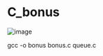# C_bonus
![image](https://user-images.githubusercontent.com/85547559/163738968-9b459706-f8ab-436c-b046-d33ac8a77955.png)

gcc -o bonus bonus.c queue.c

